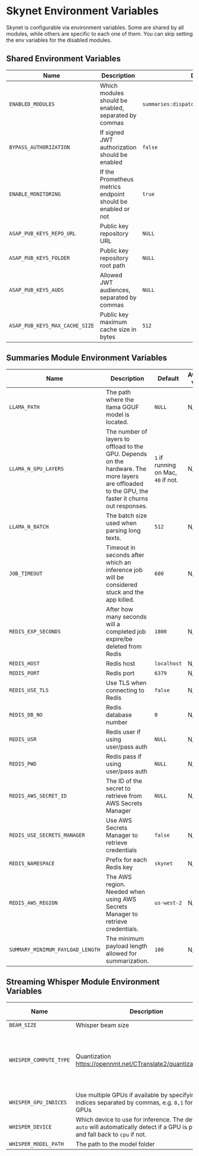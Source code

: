 # Skynet Environment Variables

Skynet is configurable via environment variables. Some are shared by all modules, while others are specific to each one of them. You can skip setting the env variables for the disabled modules.

## Shared Environment Variables

| **Name**               | **Description**                                             | **Default**                               | **Available values**                                                            |
|------------------------|-------------------------------------------------------------|-------------------------------------------|---------------------------------------------------------------------------------|
| `ENABLED_MODULES`      | Which modules should be enabled, separated by commas        | `summaries:dispatcher,summaries:executor` | `summaries:dispatcher`, `summaries:executor`, `openai-api`, `streaming_whisper` |
| `BYPASS_AUTHORIZATION` | If signed JWT authorization should be enabled               | `false`                                   | `true`, `false`                                                                 |
| `ENABLE_MONITORING`      | If the Prometheus metrics endpoint should be enabled or not | `true`                                    | `true`, `false`                                                                 |
| `ASAP_PUB_KEYS_REPO_URL` | Public key repository URL | `NULL` | N/A |
| `ASAP_PUB_KEYS_FOLDER` | Public key repository root path | `NULL` | N/A |
| `ASAP_PUB_KEYS_AUDS`   | Allowed JWT audiences, separated by commas | `NULL` | N/A |
| `ASAP_PUB_KEYS_MAX_CACHE_SIZE` | Public key maximum cache size in bytes | `512` | N/A |


## Summaries Module Environment Variables

| Name                 | **Description**                                                                                                                                        | **Default**                             | **Available values** |
|----------------------|----------------------------------------------------------------------------------------------------------------------------------------------------|-------------------------------------|------------------|
| `LLAMA_PATH`         | The path where the llama GGUF model is located.                                                                                                    | `NULL`                              | N/A              |
| `LLAMA_N_GPU_LAYERS` | The number of layers to offload to the GPU. Depends on the hardware. The more layers are offloaded to the GPU, the faster it churns out responses. | `1` if running on Mac, `40` if not. | N/A              |
| `LLAMA_N_BATCH`      | The batch size used when parsing long texts.                                                                                                       | `512`                               | N/A              |
| `JOB_TIMEOUT` | Timeout in seconds after which an inference job will be considered stuck and the app killed. | `600` | N/A |
| `REDIS_EXP_SECONDS` | After how many seconds will a completed job expire/be deleted from Redis | `1800` | N/A |
| `REDIS_HOST` | Redis host | `localhost` | N/A |
| `REDIS_PORT` | Redis port | `6379` | N/A |
| `REDIS_USE_TLS` | Use TLS when connecting to Redis | `false` | N/A |
| `REDIS_DB_NO` | Redis database number | `0` | N/A |
| `REDIS_USR` | Redis user if using user/pass auth | `NULL` | N/A |
| `REDIS_PWD` | Redis pass if using user/pass auth | `NULL` | N/A |
| `REDIS_AWS_SECRET_ID` | The ID of the secret to retrieve from AWS Secrets Manager | `NULL` | N/A |
| `REDIS_USE_SECRETS_MANAGER` | Use AWS Secrets Manager to retrieve credentials | `false` | N/A |
| `REDIS_NAMESPACE` | Prefix for each Redis key | `skynet` | N/A |
| `REDIS_AWS_REGION` | The AWS region. Needed when using AWS Secrets Manager to retrieve credentials. | `us-west-2` | N/A |
| `SUMMARY_MINIMUM_PAYLOAD_LENGTH` | The minimum payload length allowed for summarization. | `100` | N/A |

## Streaming Whisper Module Environment Variables

| Name                 | **Description**                                                                                                                                    | **Default**                         | **Available values** |
|----------------------|----------------------------------------------------------------------------------------------------------------------------------------------------|-------------------------------------|------------------|
| `BEAM_SIZE` | Whisper beam size  | `5` | N/A |
| `WHISPER_COMPUTE_TYPE` | Quantization https://opennmt.net/CTranslate2/quantization.html | `int8` | `int8`, `int8_float32`, `int8_float16`, `int8_bfloat16`, `int16`, `float16`, `bfloat16`, `float32` |
| `WHISPER_GPU_INDICES` | Use multiple GPUs if available by specifying the indices separated by commas, e.g. `0,1` for two GPUs | `0` | N/A |
| `WHISPER_DEVICE`| Which device to use for inference. The default `auto` will automatically detect if a GPU is present and fall back to `cpu` if not. | `auto` | `auto`, `cpu`, `gpu` |  
| `WHISPER_MODEL_PATH` | The path to the model folder | `f'{os.getcwd()}/models/streaming_whisper'` | N/A |
